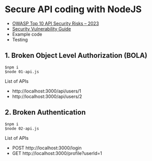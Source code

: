 # Secure API coding with NodeJS
* [OWASP Top 10 API Security Risks – 2023](https://github.com/up1/course-secure-coding/wiki/Workshop-::-OWASP-Top-10-API-Security-Risks-%E2%80%93-2023)
* [Security Vulnerability Guide](https://docs.levo.ai/vulnerabilities/v1/guide)
* Example code
* Testing


## 1. Broken Object Level Authorization (BOLA)
```
$npm i
$node 01-api.js
```

List of APIs
* http://localhost:3000/api/users/1
* http://localhost:3000/api/users/2

## 2. Broken Authentication
```
$npm i
$node 02-api.js
```

List of APIs
* POST http://localhost:3000/login
* GET http://localhost:3000/profile?userId=1
